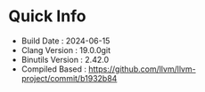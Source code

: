 # Quick Info
* Build Date : 2024-06-15
* Clang Version : 19.0.0git
* Binutils Version : 2.42.0
* Compiled Based : https://github.com/llvm/llvm-project/commit/b1932b84
